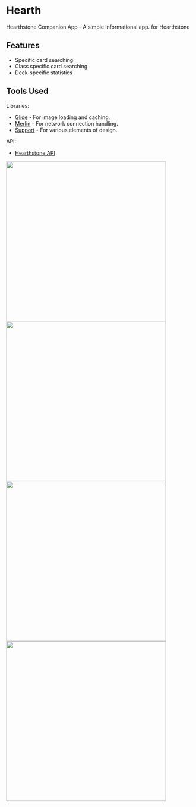 # Hearth
Hearthstone Companion App - A simple informational app. for Hearthstone

## Features
- Specific card searching
- Class specific card searching
- Deck-specific statistics

## Tools Used

Libraries:
- [Glide](https://github.com/bumptech/glide) - For image loading and caching.
- [Merlin](https://github.com/novoda/merlin) - For network connection handling.
- [Support](https://developer.android.com/topic/libraries/support-library/index.html) - For various elements of design.

API:
- [Hearthstone API](http://hearthstoneapi.com/)

<img src="https://cloud.githubusercontent.com/assets/15229355/21393030/f3ecc6fc-c792-11e6-8fe6-c39bfa3d2375.png" width="430">
<img src="https://cloud.githubusercontent.com/assets/15229355/21393033/f593cf00-c792-11e6-916f-0eb39cf3fc48.png" width="430">
<img src="https://cloud.githubusercontent.com/assets/15229355/21393093/31aab7d8-c793-11e6-8dce-886857ece648.png" width="430">
<img src="https://cloud.githubusercontent.com/assets/15229355/21400442/58b2fcb0-c7b0-11e6-9b00-427935168a1d.png" width="430">
